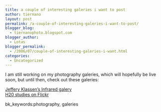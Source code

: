 ```yaml
---
title: a couple of interesting galeries i want to post
author: tiernano
layout: post
permalink: /a-couple-of-interesting-galeries-i-want-to-post/
blogger_blog:
  - tiernanophoto.blogspot.com
blogger_author:
  - Lotas
blogger_permalink:
  - /2006/07/couple-of-interesting-galeries-i-want.html
categories:
  - Uncategorized
---
```

I am still working on my photography galeries, which will hopefully be live soon, but until then, check out these galeries: 

[Jeffery Klassen&#8217;s Infrared galery][1]  
[H20 studies on Flickr][2]

bk_keywords:photography, galeries

 [1]: http://www.pbase.com/jeffreyk/infrared
 [2]: http://www.flickr.com/photos/alternate/sets/199123/
